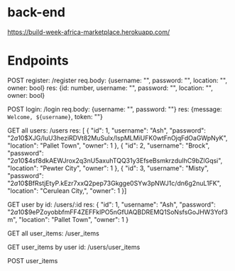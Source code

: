 # back-end

https://build-week-africa-marketplace.herokuapp.com/

# Endpoints

POST register: /register
  req.body: {username: "", password: "", location: "", owner: bool}
  res: {id: number, username: "", password: "", location: "", owner: bool}

POST login: /login
  req.body: {username: "", password: ""}
  res: {message: `Welcome, ${username}`, token: ""}

GET all users: /users
  res: [
    {
      "id": 1,
      "username": "Ash",
      "password": "$2a$10$XJG/IuU3heziRDVt82MuSuIx/IspMLMiUFK0wtFnOjqFdOaGWpNyK",
      "location": "Pallet Town",
      "owner": 1
    },
    {
      "id": 2,
      "username": "Brock",
      "password": "$2a$10$4sf8dkAEWJrox2q3nU5axuhTQQ31y3EfseBsmkrzduIhC9bZlGqsi",
      "location": "Pewter City",
      "owner": 1
    },
    {
      "id": 3,
      "username": "Misty",
      "password": "$2a$10$BfRstjEtyP.kEzr7xxQ2pep73Gkgge0SYw3pNWJ1c/dn6g2nuL1FK",
      "location": "Cerulean City,",
      "owner": 1
    }]

GET user by id: /users/:id
  res:
    {
      "id": 1,
      "username": "Ash",
      "password": "$2a$10$9ePZoyobbfmFF4ZEFFklPO5nGfUAQBDREMQ1SoNsfsGoJHW3Yof3m",
      "location": "Pallet Town",
      "owner": 1
    }

GET all user_items: /user_items

GET user_items by user id: /users/user_items

POST user_items 


